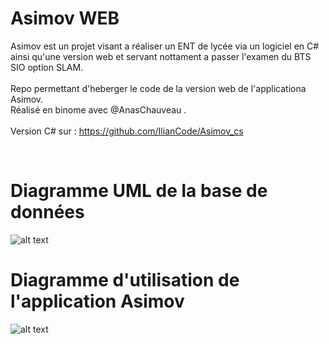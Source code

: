 # Asimov WEB

Asimov est un projet visant a réaliser un ENT de lycée via un logiciel en C# ainsi qu'une version web et servant nottament a passer l'examen du BTS SIO option SLAM.
<br> <br>
Repo permettant d'heberger le code de la version web de l'applicationa Asimov.
<br>
Réalisé en binome avec @AnasChauveau .
<br><br>
Version C# sur : https://github.com/IlianCode/Asimov_cs

<br> 

# Diagramme UML de la base de données 

![alt text](https://github.com/IlianCode/Asimov_Project/blob/main/Site_Web/public/img%20Asimov/diagrammeUml.png)

# Diagramme d'utilisation de l'application Asimov 

![alt text](https://github.com/IlianCode/Asimov_Project/blob/main/Site_Web/public/img%20Asimov/diagrammeUtilisation.png)
